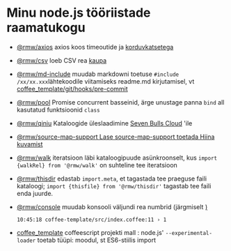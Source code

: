 # Minu node.js tööriistade raamatukogu

* [@rmw/axios](//www.npmjs.com/package/@rmw/axios) axios koos timeoutide ja [korduvkatsetega](//www.npmjs.com/package/@rmw/axios)
* [@rmw/csv](//www.npmjs.com/package/@rmw/csv) loeb CSV rea [kaupa](//www.npmjs.com/package/@rmw/csv)
* [@rmw/md-include](//www.npmjs.com/package/@rmw/console) muudab markdowni toetuse `#include /xx/xx.xxx`lähtekoodile viitamiseks readme.md kirjutamisel, vt [coffee_template/git/hooks/pre-commit](//github.com/rmw-lib/coffee_template/blob/master/.direnv/git/hooks/pre-commit)
* [@rmw/pool](//www.npmjs.com/package/@rmw/pool) Promise concurrent basseinid, ärge unustage panna `bind` all kasutatud funktsioonid `class`
* [@rmw/qiniu](//www.npmjs.com/package/@rmw/qiniu) Kataloogide üleslaadimine [Seven Bulls Cloud](//www.qiniu.com) 'ile
* [@rmw/source-map-support Lase source-map-support toetada Hiina kuvamist](//github.com/evanw/node-source-map-support/issues/301)
* [@rmw/walk](//www.npmjs.com/package/@rmw/walk) iteratsioon läbi kataloogipuude asünkroonselt, kus `import {walkRel} from '@rmw/walk'` on suhteline tee iteratsioon
* [@rmw/thisdir](//www.npmjs.com/package/@rmw/walk) edastab `import.meta`, et tagastada tee praeguse faili kataloogi; `import {thisfile} from '@rmw/thisdir'` tagastab tee faili enda juurde.
* [@rmw/console](//www.npmjs.com/package/@rmw/console) muudab konsooli väljundi rea numbrid (järgmiselt [)](//www.npmjs.com/package/@rmw/console)
  
  ```
  10:45:18 coffee-template/src/index.coffee:11 › 1
  ```
  
* [coffee_template](//github.com/rmw-lib/coffee_template) coffeescript projekti mall : node.js' `--experimental-loader` toetab tüüpi: moodul, st ES6-stiilis import